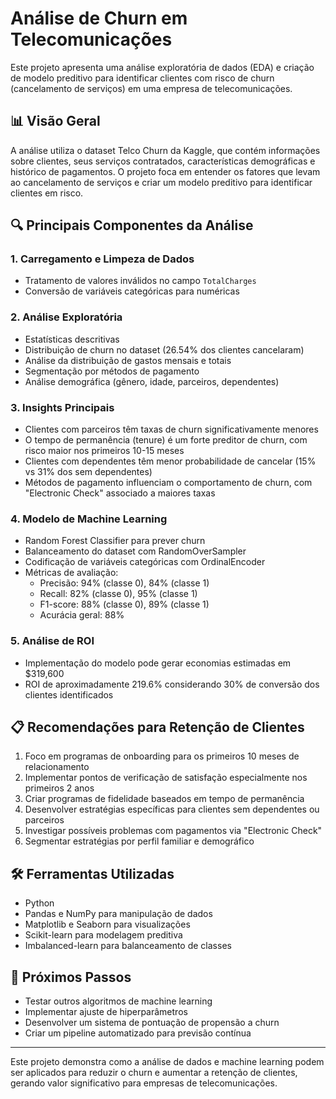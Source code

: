 # Análise de Churn em Telecomunicações

Este projeto apresenta uma análise exploratória de dados (EDA) e criação de modelo preditivo para identificar clientes com risco de churn (cancelamento de serviços) em uma empresa de telecomunicações.

## 📊 Visão Geral

A análise utiliza o dataset Telco Churn da Kaggle, que contém informações sobre clientes, seus serviços contratados, características demográficas e histórico de pagamentos. O projeto foca em entender os fatores que levam ao cancelamento de serviços e criar um modelo preditivo para identificar clientes em risco.

## 🔍 Principais Componentes da Análise

### 1. Carregamento e Limpeza de Dados
- Tratamento de valores inválidos no campo `TotalCharges`
- Conversão de variáveis categóricas para numéricas

### 2. Análise Exploratória
- Estatísticas descritivas
- Distribuição de churn no dataset (26.54% dos clientes cancelaram)
- Análise da distribuição de gastos mensais e totais
- Segmentação por métodos de pagamento
- Análise demográfica (gênero, idade, parceiros, dependentes)

### 3. Insights Principais
- Clientes com parceiros têm taxas de churn significativamente menores
- O tempo de permanência (tenure) é um forte preditor de churn, com risco maior nos primeiros 10-15 meses
- Clientes com dependentes têm menor probabilidade de cancelar (15% vs 31% dos sem dependentes)
- Métodos de pagamento influenciam o comportamento de churn, com "Electronic Check" associado a maiores taxas

### 4. Modelo de Machine Learning
- Random Forest Classifier para prever churn
- Balanceamento do dataset com RandomOverSampler
- Codificação de variáveis categóricas com OrdinalEncoder
- Métricas de avaliação:
  - Precisão: 94% (classe 0), 84% (classe 1)
  - Recall: 82% (classe 0), 95% (classe 1)
  - F1-score: 88% (classe 0), 89% (classe 1)
  - Acurácia geral: 88%

### 5. Análise de ROI
- Implementação do modelo pode gerar economias estimadas em $319,600
- ROI de aproximadamente 219.6% considerando 30% de conversão dos clientes identificados

## 📋 Recomendações para Retenção de Clientes

1. Foco em programas de onboarding para os primeiros 10 meses de relacionamento
2. Implementar pontos de verificação de satisfação especialmente nos primeiros 2 anos
3. Criar programas de fidelidade baseados em tempo de permanência
4. Desenvolver estratégias específicas para clientes sem dependentes ou parceiros
5. Investigar possíveis problemas com pagamentos via "Electronic Check"
6. Segmentar estratégias por perfil familiar e demográfico

## 🛠️ Ferramentas Utilizadas
- Python
- Pandas e NumPy para manipulação de dados
- Matplotlib e Seaborn para visualizações
- Scikit-learn para modelagem preditiva
- Imbalanced-learn para balanceamento de classes

## 🔄 Próximos Passos
- Testar outros algoritmos de machine learning
- Implementar ajuste de hiperparâmetros
- Desenvolver um sistema de pontuação de propensão a churn
- Criar um pipeline automatizado para previsão contínua

---

Este projeto demonstra como a análise de dados e machine learning podem ser aplicados para reduzir o churn e aumentar a retenção de clientes, gerando valor significativo para empresas de telecomunicações.
